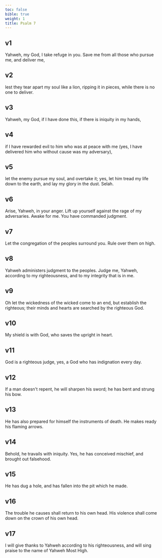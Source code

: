 ```yaml
---
toc: false
bible: true
weight: 1
title: Psalm 7
---
```




## v1 
Yahweh, my God, I take refuge in you. Save me from all those who pursue me, and deliver me, 

## v2 
lest they tear apart my soul like a lion, ripping it in pieces, while there is no one to deliver. 

## v3 
Yahweh, my God, if I have done this, if there is iniquity in my hands, 

## v4 
if I have rewarded evil to him who was at peace with me (yes, I have delivered him who without cause was my adversary), 

## v5 
let the enemy pursue my soul, and overtake it; yes, let him tread my life down to the earth, and lay my glory in the dust. Selah. 

## v6 
Arise, Yahweh, in your anger. Lift up yourself against the rage of my adversaries. Awake for me. You have commanded judgment. 

## v7 
Let the congregation of the peoples surround you. Rule over them on high. 

## v8 
Yahweh administers judgment to the peoples. Judge me, Yahweh, according to my righteousness, and to my integrity that is in me. 

## v9 
Oh let the wickedness of the wicked come to an end, but establish the righteous; their minds and hearts are searched by the righteous God. 

## v10 
My shield is with God, who saves the upright in heart. 

## v11 
God is a righteous judge, yes, a God who has indignation every day. 

## v12 
If a man doesn't repent, he will sharpen his sword; he has bent and strung his bow. 

## v13 
He has also prepared for himself the instruments of death. He makes ready his flaming arrows. 

## v14 
Behold, he travails with iniquity. Yes, he has conceived mischief, and brought out falsehood. 

## v15 
He has dug a hole, and has fallen into the pit which he made. 

## v16 
The trouble he causes shall return to his own head. His violence shall come down on the crown of his own head. 

## v17 
I will give thanks to Yahweh according to his righteousness, and will sing praise to the name of Yahweh Most High.
